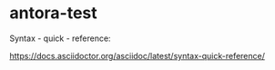 # antora-test

Syntax - quick - reference:

https://docs.asciidoctor.org/asciidoc/latest/syntax-quick-reference/
